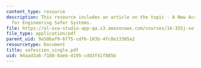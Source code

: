 ```yaml
---
content_type: resource
description: This resource includes an article on the topic - A New Accident Model
  for Engineering Safer Systems.
file: https://ol-ocw-studio-app-qa.s3.amazonaws.com/courses/16-355j-software-engineering-concepts-fall-2005/94aad3a6f1888aeb4195cdd3f41f885b_safescien_single.pdf
file_type: application/pdf
parent_uid: 9a58baf9-6f75-cdf6-103b-4fc8e13305a2
resourcetype: Document
title: safescien_single.pdf
uid: 94aad3a6-f188-8aeb-4195-cdd3f41f885b
---
```

